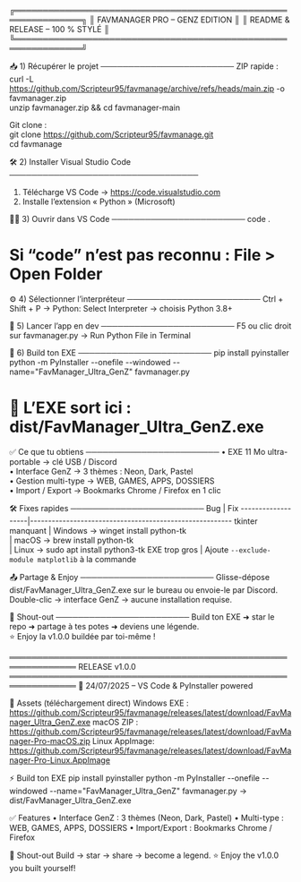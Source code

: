 ╔══════════════════════════════════════════════════════════════╗
║                FAVMANAGER PRO – GENZ EDITION                ║
║               README & RELEASE – 100 % STYLÉ                ║
╚══════════════════════════════════════════════════════════════╝

📥 1) Récupérer le projet
────────────────────────
ZIP rapide :  
curl -L https://github.com/Scripteur95/favmanage/archive/refs/heads/main.zip -o favmanager.zip  
unzip favmanager.zip && cd favmanager-main  

Git clone :  
git clone https://github.com/Scripteur95/favmanage.git  
cd favmanage  

🛠️ 2) Installer Visual Studio Code
──────────────────────────────────
1. Télécharge VS Code → https://code.visualstudio.com  
2. Installe l’extension « Python » (Microsoft)

🧑‍💻 3) Ouvrir dans VS Code
────────────────────────
code .  
# Si “code” n’est pas reconnu : File > Open Folder

⚙️ 4) Sélectionner l’interpréteur
────────────────────────
Ctrl + Shift + P → Python: Select Interpreter → choisis Python 3.8+

🚀 5) Lancer l’app en dev
────────────────────────
F5  ou  clic droit sur favmanager.py → Run Python File in Terminal

🔨 6) Build ton EXE
────────────────────────
pip install pyinstaller  
python -m PyInstaller --onefile --windowed --name="FavManager_Ultra_GenZ" favmanager.py  
# 🎯 L’EXE sort ici : dist/FavManager_Ultra_GenZ.exe

✅ Ce que tu obtiens
────────────────────────
• EXE 11 Mo ultra-portable → clé USB / Discord  
• Interface GenZ → 3 thèmes : Neon, Dark, Pastel  
• Gestion multi-type → WEB, GAMES, APPS, DOSSIERS  
• Import / Export → Bookmarks Chrome / Firefox en 1 clic

🛠️ Fixes rapides
────────────────────────
Bug                | Fix
-------------------|--------------------------------------------------------
tkinter manquant   | Windows → winget install python-tk  
                   | macOS → brew install python-tk  
                   | Linux → sudo apt install python3-tk
EXE trop gros      | Ajoute `--exclude-module matplotlib` à la commande

📤 Partage & Enjoy
────────────────────────
Glisse-dépose dist/FavManager_Ultra_GenZ.exe sur le bureau ou envoie-le par Discord.  
Double-clic → interface GenZ → aucune installation requise.

📣 Shout-out
────────────────────────
Build ton EXE ➜ star le repo ➜ partage à tes potes ➜ deviens une légende.  
⭐ Enjoy la v1.0.0 buildée par toi-même !



══════════════════════════════════════════════════════════════
                         RELEASE v1.0.0
══════════════════════════════════════════════════════════════
📅 24/07/2025 – VS Code & PyInstaller powered

🚀 Assets (téléchargement direct)
Windows EXE   : https://github.com/Scripteur95/favmanage/releases/latest/download/FavManager_Ultra_GenZ.exe
macOS ZIP     : https://github.com/Scripteur95/favmanage/releases/latest/download/FavManager-Pro-macOS.zip
Linux AppImage: https://github.com/Scripteur95/favmanage/releases/latest/download/FavManager-Pro-Linux.AppImage

⚡ Build ton EXE
pip install pyinstaller
python -m PyInstaller --onefile --windowed --name="FavManager_Ultra_GenZ" favmanager.py
→ dist/FavManager_Ultra_GenZ.exe

✅ Features
• Interface GenZ : 3 thèmes (Neon, Dark, Pastel)
• Multi-type : WEB, GAMES, APPS, DOSSIERS
• Import/Export : Bookmarks Chrome / Firefox

📣 Shout-out
Build → star → share → become a legend.
⭐ Enjoy the v1.0.0 you built yourself!
